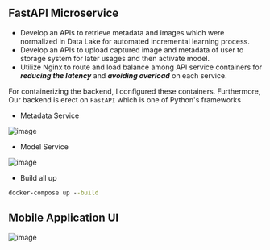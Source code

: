 ## FastAPI Microservice

- Develop an APIs to retrieve metadata and images which were normalized in Data Lake for automated incremental learning process.
- Develop an APIs to upload captured image and metadata of user to storage system for later usages and then activate model.
- Utilize Nginx to route and load balance among API service containers for **_reducing the latency_** and **_avoiding overload_** on each service.

For containerizing the backend, I configured these containers. Furthermore, Our backend is erect on `FastAPI` which is one of Python's frameworks

- Metadata Service

![image](https://github.com/user-attachments/assets/4c25e000-0cd4-407e-854d-66f1d88ccab3)

- Model Service

![image](https://github.com/user-attachments/assets/498ad9be-c67a-49fc-8ed5-33933d14394e)

- Build all up

```cmd
docker-compose up --build
```

## Mobile Application UI

![image](https://github.com/user-attachments/assets/c01c8783-1f26-43d3-8db1-14ecba9bcd52)

